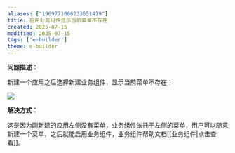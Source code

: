 ```yaml
---
aliases: ["1969771066233651419"]
title: 启用业务组件显示当前菜单不存在
created: 2025-07-15
modified: 2025-07-15
tags: ['e-builder']
theme: e-builder
---
```


**问题描述：**

新建一个应用之后选择新建业务组件，显示当前菜单不存在：

![](cc8b7b448b0ea4fc0c5c8dce9094362e.jpg)

**解决方式：**

这是因为刚新建的应用左侧没有菜单，业务组件依托于左侧的菜单，用户可以随意新建一个菜单，之后就能启用业务组件，业务组件帮助文档[[业务组件|点击查看]]。
